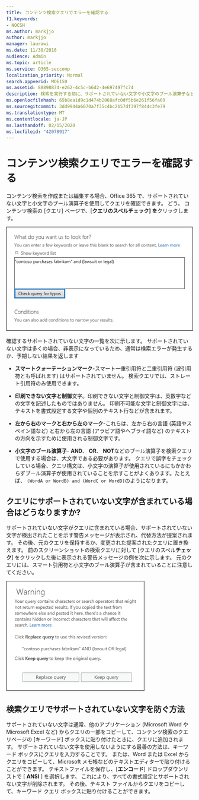 ```yaml
---
title: コンテンツ検索クエリでエラーを確認する
f1.keywords:
- NOCSH
ms.author: markjjo
author: markjjo
manager: laurawi
ms.date: 11/30/2016
audience: Admin
ms.topic: article
ms.service: O365-seccomp
localization_priority: Normal
search.appverid: MOE150
ms.assetid: 88898874-e262-4c5c-b6d2-4e697497fc74
description: 検索を実行する前に、サポートされていない文字や小文字のブール演算子などのエラーと入力ミスについては、キーワードクエリのコンテンツ検索を確認してください。 エラーが見つかった場合は、変更されたクエリを提案します。
ms.openlocfilehash: 65b8ea1d9c1d474b2068afc0df5b6e261f56fa69
ms.sourcegitcommit: 3dd9944a6070a7f35c4bc2b57df397f844c3fe79
ms.translationtype: MT
ms.contentlocale: ja-JP
ms.lasthandoff: 02/15/2020
ms.locfileid: "42078917"
---
```

# <a name="check-your-content-search-query-for-errors"></a>コンテンツ検索クエリでエラーを確認する

コンテンツ検索を作成または編集する場合、Office 365 で、サポートされていない文字と小文字のブール演算子を使用してクエリを確認できます。 どう。 コンテンツ検索の [クエリ] ページで、[**クエリのスペルチェック] を**クリックします。 
  
![[クエリのスペルチェックを行う] をクリックして、サポートされていない文字の検索クエリを確認します。](../media/e5314306-cfb2-481d-9b5c-13ce658156e7.png)
  
確認するサポートされていない文字の一覧を次に示します。 サポートされていない文字は多くの場合、非表示になっているため、通常は検索エラーが発生するか、予期しない結果を返します
  
- **スマートクォーテーションマーク**-スマート一重引用符と二重引用符 (波引用符とも呼ばれます) はサポートされていません。 検索クエリでは、ストレート引用符のみ使用できます。 
    
- **印刷できない文字と制御**文字。印刷できない文字と制御文字は、英数字などの文字を記述したものではありません。 印刷不可能な文字と制御文字には、テキストを書式設定する文字や個別のテキスト行などが含まれます。 
    
- **左から右のマークと右から左のマーク**-これらは、左から右の言語 (英語やスペイン語など) と右から左の言語 (アラビア語やヘブライ語など) のテキストの方向を示すために使用される制御文字です。
    
- **小文字のブール演算子**- **AND**、 **OR**、 **NOT**などのブール演算子を検索クエリで使用する場合は、大文字である必要があります。 クエリで誤字をチェックしている場合、クエリ構文は、小文字の演算子が使用されているにもかかわらずブール演算子が使用されていることを示すことがよくあります。たとえば、 `(WordA or WordB) and (WordC or WordD)`のようになります。
    
## <a name="what-happens-if-a-query-has-an-unsupported-character"></a>クエリにサポートされていない文字が含まれている場合はどうなりますか?

サポートされていない文字がクエリに含まれている場合、サポートされていない文字が検出されたことを示す警告メッセージが表示され、代替方法が提案されます。 その後、元のクエリを保持するか、変更された提案されたクエリに置き換えます。 前のスクリーンショットの検索クエリに対して [クエリのスペル**チェック**] をクリックした後に表示される警告メッセージの例を次に示します。 元のクエリには、スマート引用符と小文字のブール演算子が含まれていることに注意してください。 
  
![クエリに対して推奨されるリビジョンの警告メッセージが表示されます。](../media/23214b30-8e52-412c-bd80-63fb1b3ed52d.png)
  
## <a name="how-to-prevent-unsupported-characters-in-your-search-queries"></a>検索クエリでサポートされていない文字を防ぐ方法

サポートされていない文字は通常、他のアプリケーション (Microsoft Word や Microsoft Excel など) からクエリの一部をコピーして、コンテンツ検索のクエリページの [キーワード] ボックスに貼り付けたときに、クエリに追加されます。 サポートされていない文字を使用しないようにする最善の方法は、キーワード ボックスにクエリを入力することです。 または、Word または Excel からクエリをコピーして、Microsoft メモ帳などのテキストエディターで貼り付けることができます。 テキストファイルを保存し、[**エンコード**] ドロップダウンリストで [ **ANSI** ] を選択します。 これにより、すべての書式設定とサポートされない文字が削除されます。 その後、テキスト ファイルからクエリをコピーして、キーワード クエリ ボックスに貼り付けることができます。 
